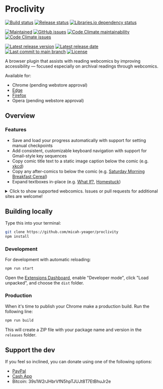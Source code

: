 # Proclivity

[![Build status](https://img.shields.io/github/workflow/status/micah-yeager/proclivity/Build%20and%20test)](https://github.com/micah-yeager/proclivity/actions/workflows/build-and-test.yml)
[![Release status](https://img.shields.io/github/workflow/status/micah-yeager/proclivity/Create%20release?label=release)](https://github.com/micah-yeager/proclivity/actions/workflows/create-release.yml)
[![Libraries.io dependency status](https://img.shields.io/librariesio/github/micah-yeager/proclivity)](https://libraries.io/github/micah-yeager/proclivity)

[![Maintained](https://img.shields.io/maintenance/yes/2021)](https://github.com/micah-yeager/proclivity/graphs/commit-activity)
[![GitHub issues](https://img.shields.io/github/issues/micah-yeager/proclivity)](https://github.com/micah-yeager/proclivity/issues)
[![Code Climate maintainability](https://img.shields.io/codeclimate/maintainability-percentage/micah-yeager/proclivity)](https://codeclimate.com/github/micah-yeager/proclivity)
[![Code Climate issues](https://img.shields.io/codeclimate/issues/micah-yeager/proclivity?label=code%20climate%20issues)](https://codeclimate.com/github/micah-yeager/proclivity/issues)

[![Latest release version](https://img.shields.io/github/v/release/micah-yeager/proclivity)](https://github.com/micah-yeager/proclivity/releases)
[![Latest release date](https://img.shields.io/github/release-date/micah-yeager/proclivity)](https://github.com/micah-yeager/proclivity/releases)
[![Last commit to main branch](https://img.shields.io/github/last-commit/micah-yeager/proclivity/main)](https://github.com/micah-yeager/proclivity/commits/main)
[![License](https://img.shields.io/github/license/micah-yeager/proclivity)](https://github.com/micah-yeager/proclivity/blob/main/LICENSE.md)

A browser plugin that assists with reading webcomics by improving accessibility
— focused especially on archival readings through webcomics.

Available for:
- Chrome (pending webstore approval)
- [Edge](https://microsoftedge.microsoft.com/addons/detail/lcaholkbkkckcncgiinhepkmccifjcpl)
- [Firefox](https://addons.mozilla.org/en-US/firefox/addon/proclivity/)
- Opera (pending webstore approval)

## Overview

### Features

- Save and load your progress automatically with support for setting manual
  checkpoints
- Add consistent, customizable keyboard navigation with support for Gmail-style
  key sequences
- Copy comic title text to a static image caption below the comic (e.g.
  [xkcd](https://xkcd.com))
- Copy any after-comics to below the comic (e.g.
  [Saturday Morning Breakfast Cereal](https://smbc-comics.com))
- Expand textboxes in-place (e.g. [What If?](https://what-if.xkcd.com),
  [Homestuck](https://homestuck.com))

<details>
  <summary>Click to show supported webcomics. Issues or pull requests for additional sites are welcome!</summary>

  ### Supported webcomics

  - [A Softer World](https://asofterworld.com/)
  - [Beefpaper](http://beefpaper.com/)
  - [Buttercup Festival](http://www.buttercupfestival.com/)
  - [Buttersafe](https://www.buttersafe.com/)
  - [Bunny](http://www.bunny-comic.com/)
  - [Collected Curios](https://collectedcurios.com/)
  - [Daisy Owl](https://daisyowl.com/)
  - [diesel sweeties](https://www.dieselsweeties.com/)
  - [Dinosaur Comics](https://qwantz.com/)
  - [Doodle for Food](https://www.doodleforfood.com/)
  - [Dr. McNinja](http://drmcninja.com/)
  - [Dresden Codak](https://dresdencodak.com/)
  - [Dumbing of Age](https://www.dumbingofage.com/)
  - [Gunnerkrigg Court](https://www.gunnerkrigg.com/)
  - [Hark! A Vagrant](http://www.harkavagrant.com/)
  - [Homestuck](https://www.homestuck.com/)
  - [Johnny Wander](http://www.johnnywander.com/)
  - [Junior Scientist Power Hour](https://www.jspowerhour.com/)
  - [Lackadaisy Cats](https://lackadaisycats.com/)
  - [Oglaf](https://www.oglaf.com/) (NSFW)
  - [Paradox Space](http://hs.hiveswap.com/paradoxspace/index.php)
  - [Poorly Drawn Lines](https://poorlydrawnlines.com/)
  - [Prequel](https://www.prequeladventure.com/)
  - [Questionable Content](https://www.questionablecontent.net/)
  - [Romantically Apocalyptic](https://romanticallyapocalyptic.com/)
  - [Sam & Fuzzy](https://www.samandfuzzy.com/)
  - [Saturday Morning Breakfast Cereal](https://www.smbc-comics.com/)
  - [Scenes from a Multiverse](https://amultiverse.com/)
  - [Something Positive](https://somethingpositive.net/)
  - [The Perry Bible Fellowship](https://pbfcomics.com/)
  - [Three Word Phrase](http://threewordphrase.com/)
  - [What If?](https://what-if.xkcd.com/)
  - [Wilde Life](https://www.wildelifecomic.com/)
  - [Wondermark](http://wondermark.com/)
  - [xkcd](https://xkcd.com/)
</details>

## Building locally

Type this into your terminal:

```sh
git clone https://github.com/micah-yeager/proclivity
npm install
```

### Development

For development with automatic reloading:

```sh
npm run start
```

Open the [Extensions Dashboard](chrome://extensions), enable "Developer mode",
click "Load unpacked", and choose the `dist` folder.

### Production

When it's time to publish your Chrome make a production build. Run the following
line:

```sh
npm run build
```

This will create a ZIP file with your package name and version in the `releases`
folder.

## Support the dev

If you feel so inclined, you can donate using one of the following options:

- [PayPal](https://paypal.me/MicahHummert)
- [Cash App](https://cash.app/$micahyeagers)
- Bitcoin: 39s1W2rJHbrVfN5hpTJUJt8T7EtBhuJr2e
